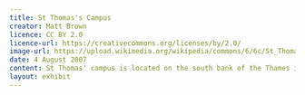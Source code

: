 ```yaml
---
title: St Thomas's Campus
creator: Matt Brown
licence: CC BY 2.0
licence-url: https://creativecommons.org/licenses/by/2.0/
image-url: https://upload.wikimedia.org/wikipedia/commons/6/6c/St_Thomas_Hospital_from_the_Thames.jpg
date: 4 August 2007
content: St Thomas' campus is located on the south bank of the Thames in the London Borough of Lambeth, directly across from Big Ben and the Houses of Parliament. The campus houses the Departments of Further Education and Dentistry, as well as the famous Nightingale Memorial and St Thomas' Hospital. It's worth noting that St. Thomas' is King's College London's newest campus, having been renovated just five years ago to add space for health education and training.
layout: exhibit
---
```

